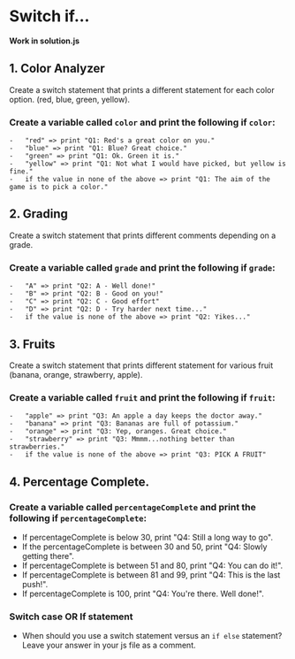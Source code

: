 # Switch if...

**Work in solution.js**

## 1. Color Analyzer

Create a switch statement that prints a different statement for each color option. (red, blue, green, yellow).

### Create a variable called `color` and print the following if `color`:

    -   "red" => print "Q1: Red's a great color on you."
    -   "blue" => print "Q1: Blue? Great choice."
    -   "green" => print "Q1: Ok. Green it is."
    -   "yellow" => print "Q1: Not what I would have picked, but yellow is fine."
    -   if the value in none of the above => print "Q1: The aim of the game is to pick a color."

## 2. Grading

Create a switch statement that prints different comments depending on a grade.

### Create a variable called `grade` and print the following if `grade`:

    -   "A" => print "Q2: A - Well done!"
    -   "B" => print "Q2: B - Good on you!"
    -   "C" => print "Q2: C - Good effort"
    -   "D" => print "Q2: D - Try harder next time..."
    -   if the value is none of the above => print "Q2: Yikes..."

## 3. Fruits

Create a switch statement that prints different statement for various fruit (banana, orange, strawberry, apple).

### Create a variable called `fruit` and print the following if `fruit`:

    -   "apple" => print "Q3: An apple a day keeps the doctor away."
    -   "banana" => print "Q3: Bananas are full of potassium."
    -   "orange" => print "Q3: Yep, oranges. Great choice."
    -   "strawberry" => print "Q3: Mmmm...nothing better than strawberries."
    -   if the value is none of the above => print "Q3: PICK A FRUIT"

## 4. Percentage Complete.

### Create a variable called `percentageComplete` and print the following if `percentageComplete`:

- If percentageComplete is below 30, print "Q4: Still a long way to go".
- If the percentageComplete is between 30 and 50, print "Q4: Slowly getting there".
- If percentageComplete is between 51 and 80, print "Q4: You can do it!".
- If percentageComplete is between 81 and 99, print "Q4: This is the last push!".
- If percentageComplete is 100, print "Q4: You're there. Well done!".

### Switch case OR If statement

- When should you use a switch statement versus an `if else` statement? Leave your answer in your js file as a comment.